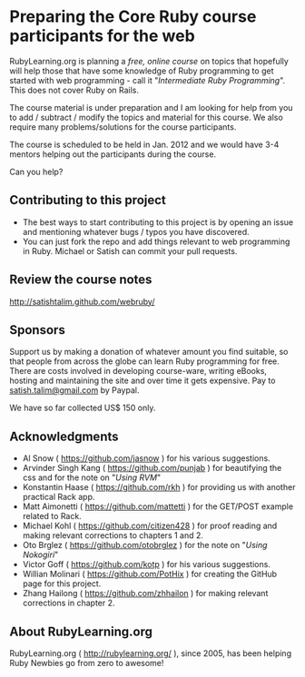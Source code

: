 Preparing the Core Ruby course participants for the web
=======================================================

RubyLearning.org is planning a *free, online course* on topics that hopefully will help those that have some knowledge of Ruby programming to get started with web programming - call it "*Intermediate Ruby Programming*". This does not cover Ruby on Rails. 

The course material is under preparation and I am looking for help from you to add / subtract / modify the topics and material for this course. We also require many problems/solutions for the course participants.

The course is scheduled to be held in Jan. 2012 and we would have 3-4 mentors helping out the participants during the course. 

Can you help?


Contributing to this project
----------------------------

* The best ways to start contributing to this project is by opening an issue and mentioning whatever bugs / typos you have discovered.
* You can just fork the repo and add things relevant to web programming in Ruby. Michael or Satish can commit your pull requests.


Review the course notes
-----------------------

http://satishtalim.github.com/webruby/


Sponsors
--------

Support us by making a donation of whatever amount you find suitable, so that people from across the globe can learn Ruby programming for free. There are costs involved in developing course-ware, writing eBooks, hosting and maintaining the site and over time it gets expensive. Pay to satish.talim@gmail.com by Paypal.

We have so far collected US$ 150 only.


Acknowledgments
---------------

* Al Snow ( https://github.com/jasnow ) for his various suggestions.
* Arvinder Singh Kang ( https://github.com/punjab ) for beautifying the css and for the note on "*Using RVM*"
* Konstantin Haase ( https://github.com/rkh ) for providing us with another practical Rack app.
* Matt Aimonetti ( https://github.com/mattetti ) for the GET/POST example related to Rack.
* Michael Kohl ( https://github.com/citizen428 ) for proof reading and making relevant corrections to chapters 1 and 2.
* Oto Brglez ( https://github.com/otobrglez ) for the note on "*Using Nokogiri*"
* Victor Goff ( https://github.com/kotp ) for his various suggestions.
* Willian Molinari ( https://github.com/PotHix ) for creating the GitHub page for this project.
* Zhang Hailong ( https://github.com/zhhailon ) for making relevant corrections in chapter 2.


About RubyLearning.org
----------------------

RubyLearning.org ( http://rubylearning.org/ ), since 2005, has been helping Ruby Newbies go from zero to awesome!
